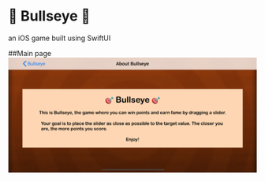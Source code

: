 # 🎯 Bullseye 🎯
an iOS game built using SwiftUI

##Main page
![Main image](https://github.com/justadlet/iOS-SwiftUI-Bullseye/blob/master/BullseyeAbout.png?raw=true)
